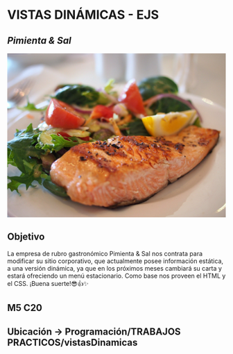 # VISTAS DINÁMICAS - EJS

## *Pimienta & Sal* 

![encabezado](public/images/header.jpg)

## Objetivo
La empresa de rubro gastronómico Pimienta & Sal nos contrata para modificar su sitio
corporativo, que actualmente posee información estática, a una versión dinámica, ya que
en los próximos meses cambiará su carta y estará ofreciendo un menú estacionario.
Como base nos proveen el HTML y el CSS.
¡Buena suerte!😎👍✨


## M5 C20

## Ubicación -> Programación/TRABAJOS PRACTICOS/vistasDinamicas